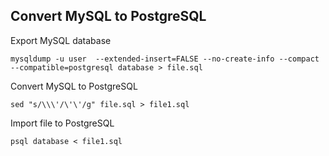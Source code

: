## Convert MySQL to PostgreSQL

Export MySQL database

	mysqldump -u user  --extended-insert=FALSE --no-create-info --compact --compatible=postgresql database > file.sql

Convert MySQL to PostgreSQL

	sed "s/\\\'/\'\'/g" file.sql > file1.sql

Import file to PostgreSQL

	psql database < file1.sql